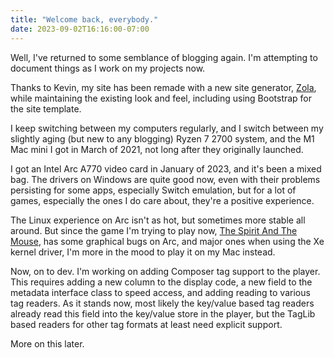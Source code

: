 ```yaml
---
title: "Welcome back, everybody."
date: 2023-09-02T16:16:00-07:00
---
```


Well, I've returned to some semblance of blogging again. I'm attempting to document things as I work on my projects now.

<!-- more -->

Thanks to Kevin, my site has been remade with a new site generator, [Zola](https://www.getzola.org/), while maintaining the existing look and feel, including using Bootstrap for the site template.

I keep switching between my computers regularly, and I switch between my slightly aging (but new to any blogging) Ryzen 7 2700 system, and the M1 Mac mini I got in March of 2021, not long after they originally launched.

I got an Intel Arc A770 video card in January of 2023, and it's been a mixed bag. The drivers on Windows are quite good now, even with their problems persisting for some apps, especially Switch emulation, but for a lot of games, especially the ones I do care about, they're a positive experience.

The Linux experience on Arc isn't as hot, but sometimes more stable all around. But since the game I'm trying to play now, [The Spirit And The Mouse](https://thespiritandthemouse.com/), has some graphical bugs on Arc, and major ones when using the Xe kernel driver, I'm more in the mood to play it on my Mac instead.

Now, on to dev. I'm working on adding Composer tag support to the player. This requires adding a new column to the display code, a new field to the metadata interface class to speed access, and adding reading to various tag readers. As it stands now, most likely the key/value based tag readers already read this field into the key/value store in the player, but the TagLib based readers for other tag formats at least need explicit support.

More on this later.
